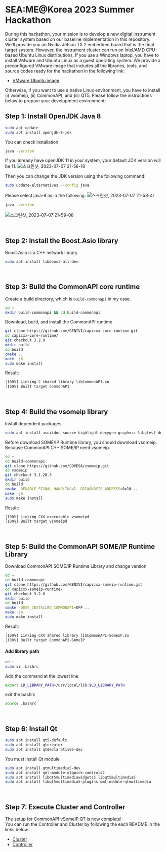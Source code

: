 # SEA:ME@Korea 2023 Summer Hackathon<br>

During this hackathon, your mission is to develop a new digital instrument cluster system based on our baseline implementation in this repository. We'll provide you an Nvidia Jetson TX 2 embedded board that is the final target system. However, the instrument cluster can run on Intel/AMD CPU-based Ubuntu Linux distributions. If you use a Windows laptop, you have to install VMware and Ubuntu Linux as a guest operating system. We provide a preconfigured VMware image that includes all the libraries, tools, and source codes ready for the hackathon in the following link:

- [VMware Ubuntu image](https://github.com/AveesLab/sea-me-hackathon-2023/blob/master/VMware%20Ubuntu%20image/README.md)<br>

Otherwise, if you want to use a native Linux environment, you have to install (i) vsomeip, (ii) CommonAPI, and (iii) QT5. Please follow the instructions below to prepare your development environment:
<!---
## Contents
- [Step 1: Install OpenJDK Java 8](#step-1-install-openjdk-java-8)
- [Step 2: Install Boost.Asio library](#step-2-install-boostasio-library)
- [Step 3: Build the CommonAPI Runtime Library](#step-3-build-the-commonapi-runtime-library)
- [Step 4: Build the vsomeip Library](#step-4-build-the-vsomeip-library)
- [Step 5: Build the CommonAPI SOME/IP Runtime Library](#step-5-build-the-commonapi-someip-runtime-library)
- [Step 6: Install Qt](#step-6-install-qt)
- [Step 7: Execute Cluster & Controller](#step-7-execute-cluster-and-controller)
---
<br>


# CommonAPI vSomeIP QT Setup
-->

## Step 1: Install OpenJDK Java 8
```bash
sudo apt update
sudo apt install openjdk-8-jdk
```

You can check installation

```bash
java -version
```

If you already have openJDK 11 in your system, your default JDK version will be 11.
![스크린샷, 2023-07-07 21-58-18](https://github.com/AveesLab/sea-me-hackathon-2023/assets/96398568/49d28f85-6f4f-4ca6-a971-abfa95dd7f68)

Then you can change the JDK version using the following command:

```bash
sudo update-alternatives --config java
```

Please select java-8 as in the following: 
![스크린샷, 2023-07-07 21-58-41](https://github.com/AveesLab/sea-me-hackathon-2023/assets/96398568/130277ce-b1bd-4c0c-8375-8a877ab1c869)
```bash
java -version
```
![스크린샷, 2023-07-07 21-59-08](https://github.com/AveesLab/sea-me-hackathon-2023/assets/96398568/f3c6b169-3de6-4bba-83ba-087a9e92da07)


<br/>

## Step 2: Install the Boost.Asio library
Boost.Asio is a C++ network library.
```bash
sudo apt install libboost-all-dev
```

<br/>

## Step 3: Build the CommonAPI core runtime

Create a build directory, which is `build-commonapi` in my case.

```bash
cd ~
mkdir build-commonapi && cd build-commonapi
```

Download, build, and install the CommonAPI runtime.

```bash
git clone https://github.com/GENIVI/capicxx-core-runtime.git
cd capicxx-core-runtime/
git checkout 3.2.0
mkdir build
cd build
cmake ..
make -j6
sudo make install
```

Result:

```bash
[100%] Linking C shared library libCommonAPI.so
[100%] Built target CommonAPI
```

<br/>

## Step 4: Build the vsomeip library

Install dependent packages.
```bash
sudo apt install asciidoc source-highlight doxygen graphviz libgtest-dev
```
Before download SOME/IP Runtime library, you should download vsomeip. Because CommonAPI C++ SOME/IP need vsomeip.

```bash
cd ~
cd build-commonapi
git clone https://github.com/COVESA/vsomeip.git
cd vsomeip
git checkout 3.1.20.3
mkdir build
cd build
cmake -DENABLE_SIGNAL_HANDLING=1 -DDIAGNOSIS_ADDRESS=0x10 ..
make -j6
sudo make install
```


Result:

```bash
[100%] Linking CXX executable vsomeipd
[100%] Built target vsomeipd
```

<br/>

## Step 5: Build the CommonAPI SOME/IP Runtime Library

Download CommonAPI SOME/IP Runtime Library and change version

```bash
cd ~
cd build-commonapi
git clone https://github.com/GENIVI/capicxx-someip-runtime.git
cd capicxx-someip-runtime/
git checkout 3.2.0
mkdir build
cd build
cmake -DUSE_INSTALLED_COMMONAPI=OFF ..
make -j6
sudo make install

```

Result:

```bash
[100%] Linking CXX shared library libCommonAPI-SomeIP.so
[100%] Built target CommonAPI-SomeIP
```

#### Add library path
```bash
cd ~
sudo vi .bashrc
```
Add the command at the lowest line.
```bash
export LD_LIBRARY_PATH=/usr/local/lib:$LD_LIBRARY_PATH
```

exit the bashrc

```bash
source .bashrc
```
<br/>



## Step 6: Install Qt


```bash
sudo apt install qt5-default
sudo apt install qtcreator
sudo apt install qtdeclarative5-dev
```

You must install Qt module
```bash
sudo apt install qtmultimedia5-dev
sudo apt install qml-module-qtquick-controls2
sudo apt install libqt5multimediawidgets5 libqt5multimedia5
sudo apt install libqt5multimedia5-plugins qml-module-qtmultimedia
```


<br/>

## Step 7: Execute Cluster and Controller
The setup for CommonAPI vSomeIP QT is now complete!<br>
You can run the Controller and Cluster by following the each README in the links below.
- [Cluster](https://github.com/AveesLab/sea-me-hackathon-2023/tree/master/Cluster)
- [Controller](https://github.com/AveesLab/sea-me-hackathon-2023/tree/master/Controller)
